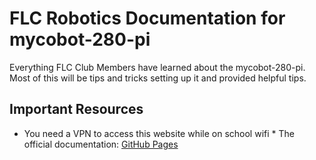 # FLC Robotics Documentation for mycobot-280-pi 
Everything FLC Club Members have learned about the mycobot-280-pi. Most of this will be tips and tricks setting up it and provided helpful tips. 

## Important Resources 
* You need a VPN to access this website while on school wifi *
The official documentation: [GitHub Pages](https://docs.elephantrobotics.com/docs/gitbook-en)

